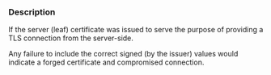 ### Description

If the server (leaf) certificate was issued to serve the purpose of providing a TLS connection from the server-side.

Any failure to include the correct signed (by the issuer) values would indicate a forged certificate and compromised connection.
